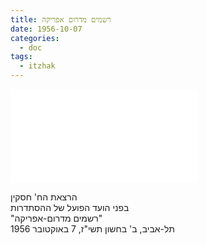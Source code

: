 ```yaml
---
title: רשמים מדרום אפריקה
date: 1956-10-07
categories:
  - doc
tags:
  - itzhak
---
```


![text](/haskindocs/assets/images/1956-10-07-south-africa.pdf)

הרצאת הח' חסקין  
בפני הועד הפועל של ההסתדרות  
"רשמים מדרום-אפריקה"  
תל-אביב, ב' בחשון תשי"ז, 7 באוקטובר 1956


